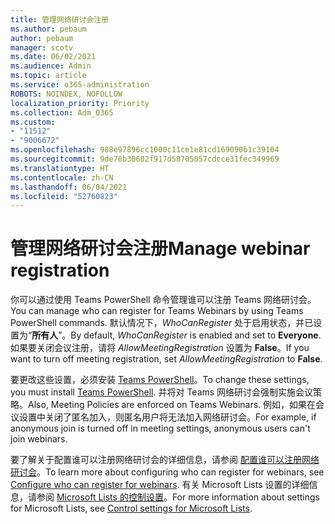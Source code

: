 ```yaml
---
title: 管理网络研讨会注册
ms.author: pebaum
author: pebaum
manager: scotv
ms.date: 06/02/2021
ms.audience: Admin
ms.topic: article
ms.service: o365-administration
ROBOTS: NOINDEX, NOFOLLOW
localization_priority: Priority
ms.collection: Adm_O365
ms.custom:
- "11512"
- "9006672"
ms.openlocfilehash: 988e97896cc1000c11ce1e81cd169090b1c39104
ms.sourcegitcommit: 9de78b30602f917d58705057cdcce31fec349969
ms.translationtype: HT
ms.contentlocale: zh-CN
ms.lasthandoff: 06/04/2021
ms.locfileid: "52760823"
---
```

# <a name="manage-webinar-registration"></a><span data-ttu-id="d3cb2-102">管理网络研讨会注册</span><span class="sxs-lookup"><span data-stu-id="d3cb2-102">Manage webinar registration</span></span>

<span data-ttu-id="d3cb2-103">你可以通过使用 Teams PowerShell 命令管理谁可以注册 Teams 网络研讨会。</span><span class="sxs-lookup"><span data-stu-id="d3cb2-103">You can manage who can register for Teams Webinars by using Teams PowerShell commands.</span></span> <span data-ttu-id="d3cb2-104">默认情况下，*WhoCanRegister* 处于启用状态，并已设置为“**所有人**”。</span><span class="sxs-lookup"><span data-stu-id="d3cb2-104">By default, *WhoCanRegister* is enabled and set to **Everyone**.</span></span> <span data-ttu-id="d3cb2-105">如果要关闭会议注册，请将 *AllowMeetingRegistration* 设置为 **False**。</span><span class="sxs-lookup"><span data-stu-id="d3cb2-105">If you want to turn off meeting registration, set *AllowMeetingRegistration* to **False**.</span></span>

<span data-ttu-id="d3cb2-106">要更改这些设置，必须安装 [Teams PowerShell](/microsoftteams/teams-powershell-install)。</span><span class="sxs-lookup"><span data-stu-id="d3cb2-106">To change these settings, you must install [Teams PowerShell](/microsoftteams/teams-powershell-install).</span></span> <span data-ttu-id="d3cb2-107">并将对 Teams 网络研讨会强制实施会议策略。</span><span class="sxs-lookup"><span data-stu-id="d3cb2-107">Also, Meeting Policies are enforced on Teams Webinars.</span></span> <span data-ttu-id="d3cb2-108">例如，如果在会议设置中关闭了匿名加入，则匿名用户将无法加入网络研讨会。</span><span class="sxs-lookup"><span data-stu-id="d3cb2-108">For example, if anonymous join is turned off in meeting settings, anonymous users can't join webinars.</span></span>

<span data-ttu-id="d3cb2-109">要了解关于配置谁可以注册网络研讨会的详细信息，请参阅 [配置谁可以注册网络研讨会](/microsoftteams/set-up-webinars?source=docs#configure-who-can-register-for-webinars)。</span><span class="sxs-lookup"><span data-stu-id="d3cb2-109">To learn more about configuring who can register for webinars, see [Configure who can register for webinars](/microsoftteams/set-up-webinars?source=docs#configure-who-can-register-for-webinars).</span></span> <span data-ttu-id="d3cb2-110">有关 Microsoft Lists 设置的详细信息，请参阅 [Microsoft Lists 的控制设置](/sharepoint/control-lists)。</span><span class="sxs-lookup"><span data-stu-id="d3cb2-110">For more information about settings for Microsoft Lists, see [Control settings for Microsoft Lists](/sharepoint/control-lists).</span></span>